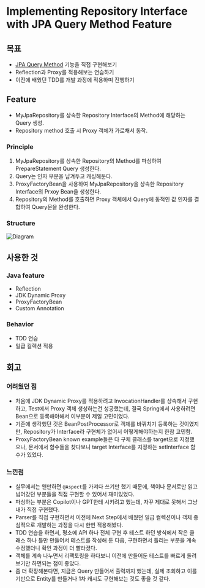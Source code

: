 # Implementing Repository Interface with JPA Query Method Feature

## 목표
- [JPA Query Method](https://docs.spring.io/spring-data/jpa/reference/jpa/query-methods.html) 기능을 직접 구현해보기
- Reflection과 Proxy를 적용해보는 연습하기
- 이전에 배웠던 TDD를 개발 과정에 적용하며 진행하기

## Feature
- MyJpaRepository를 상속한 Repository Interface의 Method에 해당하는 Query 생성.
- Repository method 호출 시 Proxy 객체가 가로채서 동작.

### Principle
1. MyJpaRepository를 상속한 Repository의 Method를 파싱하여 PrepareStatement Query 생성한다. 
2. Query는 인자 부분을 남겨두고 캐싱해둔다. 
3. ProxyFactoryBean을 사용하여 MyJpaRepository을 상속한 Repository Interface의 Prxoy Bean을 생성한다. 
4. Repository의 Method를 호출하면 Proxy 객체에서 Query에 동적인 값 인자를 결합하여 Query문을 완성한다.

### Structure

![Diagram](https://github.com/user-attachments/assets/b898f187-1910-446c-b8ec-4249c14eba8f)

## 사용한 것
### Java feature
- Reflection
- JDK Dynamic Proxy
- ProxyFactoryBean
- Custom Annotation

### Behavior
- TDD 연습
- 일급 컬렉션 적용


## 회고
### 어려웠던 점
- 처음에 JDK Dynamic Proxy를 적용하려고 InvocationHandler를 상속해서 구현하고, Test에서 Proxy 객체 생성하는건 성공했는데, 결국 Spring에서 사용하려면 Bean으로 등록해야해서 이부분이 제일 고민이었다.
- 기존에 생각했던 것은 BeanPostProcessor로 객체를 바꿔치기 등록하는 것이였지만, Repository가 Interface라 구현체가 없어서 어떻게해야하는지 한참 고민함.
- ProxyFactoryBean known example들은 다 구체 클래스를 target으로 지정했으나, 문서에서 함수들을 찾다보니 target Interface를 지정하는  setInterface 함수가 있었다.

### 느낀점
- 실무에서는 왠만하면 `@Aspect`를 가져다 쓰기만 했기 때문에, 책이나 문서로만 읽고 넘어갔던 부분들을 직접 구현할 수 있어서 재미있었다.
- 파싱하는 부분은 Copilot이나 GPT한테 시키려고 했는데, 자꾸 제대로 못해서 그냥 내가 직접 구현했다.
- Parser를 직접 구현하면서 이전에 Next Step에서 배웠던 일급 컬렉션이나 객체 중심적으로 개발하는 과정을 다시 한번 적용해봤다.
- TDD 연습을 하면서, 평소에 API 하나 전체 구현 후 테스트 하던 방식에서 작은 클래스 하나 틀만 만들어서 테스트를 작성해 둔 다음, 구현하면서 틀리는 부분을 계속 수정했더니 확인 과정이 더 빨라졌다.
- 객체를 계속 나누면서 리팩토링을 하다보니 이전에 만들어둔 테스트를 빠르게 돌려보기만 하면되는 점이 좋았다.
- 좀 더 확장해본다면, 지금은 Query 만들어서 출력까지 했는데, 실제 조회하고 이를 기반으로 Entity를 만들거나 1차 캐시도 구현해보는 것도 좋을 것 같다.